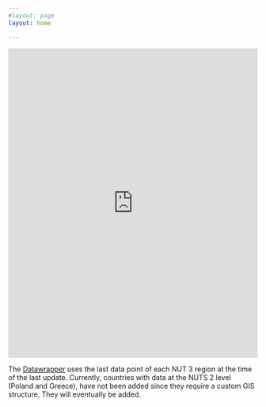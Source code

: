 ```yaml
---
#layout: page
layout: home

---
```




<iframe title="Cumulative COVID-19 cases for European Regions" aria-label="Map" id="datawrapper-chart-zI4he" src="https://datawrapper.dwcdn.net/zI4he/4/" scrolling="no" frameborder="0" style="width: 0; min-width: 100% !important; border: none;" height="624"></iframe><script type="text/javascript">!function(){"use strict";window.addEventListener("message",(function(e){if(void 0!==e.data["datawrapper-height"]){var t=document.querySelectorAll("iframe");for(var a in e.data["datawrapper-height"])for(var r=0;r<t.length;r++){if(t[r].contentWindow===e.source)t[r].style.height=e.data["datawrapper-height"][a]+"px"}}}))}();
</script>

The [Datawrapper](https://www.datawrapper.de/) uses the last data point of each NUT 3 region at the time of the last update. Currently, countries with data at the NUTS 2 level (Poland and Greece), have not been added since they require a custom GIS structure. They will eventually be added.
